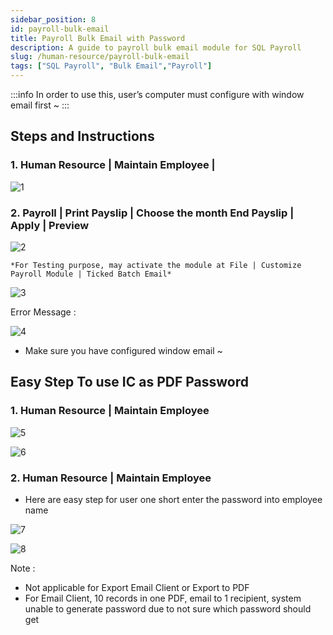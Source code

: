 ```yaml
---
sidebar_position: 8
id: payroll-bulk-email
title: Payroll Bulk Email with Password
description: A guide to payroll bulk email module for SQL Payroll
slug: /human-resource/payroll-bulk-email
tags: ["SQL Payroll", "Bulk Email","Payroll"]
---
```


:::info
In order to use this, user’s computer must configure with window email first ~
:::

## Steps and Instructions

### 1. Human Resource | Maintain Employee |

![1](/img/human-resource/payroll-bulk-email/1.png)

### 2. Payroll | Print Payslip | Choose the month End Payslip | Apply | Preview

![2](/img/human-resource/payroll-bulk-email/2.png)

    *For Testing purpose, may activate the module at File | Customize Payroll Module | Ticked Batch Email*

![3](/img/human-resource/payroll-bulk-email/3.png)

Error Message :

![4](/img/human-resource/payroll-bulk-email/4.png)

- Make sure you have configured window email ~

## Easy Step To use IC as PDF Password

### 1. Human Resource | Maintain Employee

![5](/img/human-resource/payroll-bulk-email/5.png)

![6](/img/human-resource/payroll-bulk-email/6.png)

### 2. Human Resource | Maintain Employee

- Here are easy step for user one short enter the password into employee name

![7](/img/human-resource/payroll-bulk-email/7.png)

![8](/img/human-resource/payroll-bulk-email/8.png)

Note :

- Not applicable for Export Email Client or Export to PDF
- For Email Client, 10 records in one PDF, email to 1 recipient, system unable to generate password due to not sure which password should get
